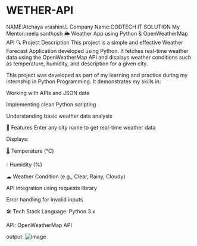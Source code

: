 # WETHER-API
NAME:Atchaya vrashini.L Company Name:CODTECH IT SOLUTION My Mentor:neela santhosh
🌦 Weather App using Python & OpenWeatherMap API
🔍 Project Description
This project is a simple and effective Weather Forecast Application developed using Python. It fetches real-time weather data using the OpenWeatherMap API and displays weather conditions such as temperature, humidity, and description for a given city.

This project was developed as part of my learning and practice during my internship in Python Programming. It demonstrates my skills in:

Working with APIs and JSON data

Implementing clean Python scripting

Understanding basic weather data analysis

📁 Features
Enter any city name to get real-time weather data

Displays:

🌡 Temperature (°C)

💧 Humidity (%)

☁ Weather Condition (e.g., Clear, Rainy, Cloudy)

API integration using requests library

Error handling for invalid inputs

🛠 Tech Stack
Language: Python 3.x

API: OpenWeatherMap API

output:
![image](https://github.com/user-attachments/assets/4545e31f-0004-4a46-be98-ef8ad460462c)



